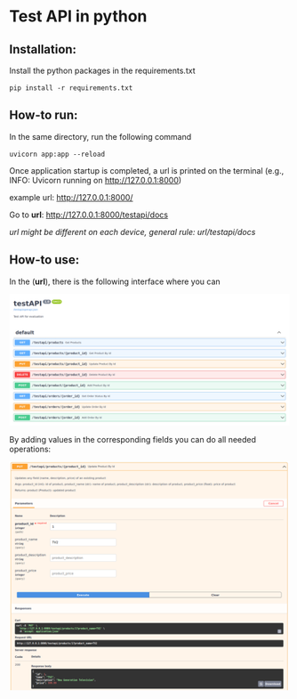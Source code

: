 # Test API in python 

## Installation:
Install the python packages in the requirements.txt 
```
pip install -r requirements.txt
```

## How-to run:
In the same directory, run the following command
```
uvicorn app:app --reload
```
Once application startup is completed, a url is printed on the terminal (e.g., INFO: Uvicorn running on http://127.0.0.1:8000) 

example url: http://127.0.0.1:8000/

Go to **url**: http://127.0.0.1:8000/testapi/docs 

*url might be different on each device, general rule: url/testapi/docs*

## How-to use:
In the (**url**), there is the following interface where you can 


![testapi](images/testapi.png)

By adding values in the corresponding fields you can do all needed operations:

![update_example](images/update_example.png)